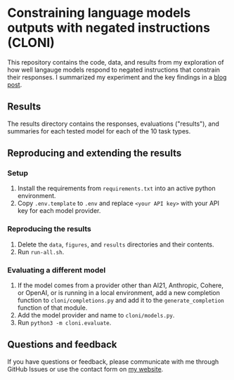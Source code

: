 # Constraining language models outputs with negated instructions (CLONI)

This repository contains the code, data, and results from my exploration of how well langauge models respond to negated instructions that constrain their responses. I summarized my experiment and the key findings in a [blog post](TODO).

## Results

The results directory contains the responses, evaluations ("results"), and summaries for each tested model for each of the 10 task types.

## Reproducing and extending the results

### Setup
1. Install the requirements from `requirements.txt` into an active python environment.
1. Copy `.env.template` to `.env` and replace `<your API key>` with your API key for each model provider.

### Reproducing the results
1. Delete the `data`, `figures`, and `results` directories and their contents.
1. Run `run-all.sh`.

### Evaluating a different model
1. If the model comes from a provider other than AI21, Anthropic, Cohere, or OpenAI, or is running in a local environment, add a new completion function to `cloni/completions.py` and add it to the `generate_completion` function of that module.
1. Add the model provider and name to `cloni/models.py`. 
1. Run `python3 -m cloni.evaluate`.

## Questions and feedback 
If you have questions or feedback, please communicate with me through GitHub Issues or use the contact form on [my website](https://alexbleakley.com).